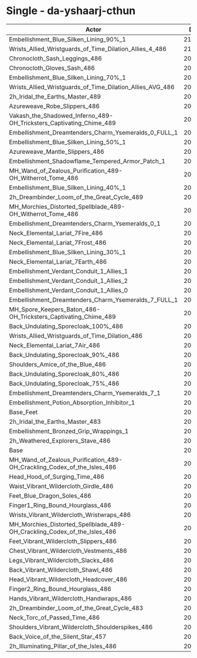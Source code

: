 # Single - da-yshaarj-cthun
| Actor | DPS | Increase |
|---|:---:|:---:|
|Embellishment_Blue_Silken_Lining_90%_1|210743|2.21%|
|Wrists_Allied_Wristguards_of_Time_Dilation_Allies_4_486|210417|2.05%|
|Chronocloth_Sash_Leggings_486|209984|1.84%|
|Chronocloth_Gloves_Sash_486|209724|1.71%|
|Embellishment_Blue_Silken_Lining_70%_1|209717|1.71%|
|Wrists_Allied_Wristguards_of_Time_Dilation_Allies_AVG_486|209716|1.71%|
|2h_Iridal_the_Earths_Master_489|209575|1.64%|
|Azureweave_Robe_Slippers_486|209546|1.63%|
|Vakash_the_Shadowed_Inferno_489-OH_Tricksters_Captivating_Chime_489|209478|1.59%|
|Embellishment_Dreamtenders_Charm_Ysemeralds_0_FULL_1|208822|1.28%|
|Embellishment_Blue_Silken_Lining_50%_1|208778|1.26%|
|Azureweave_Mantle_Slippers_486|208653|1.19%|
|Embellishment_Shadowflame_Tempered_Armor_Patch_1|208534|1.14%|
|MH_Wand_of_Zealous_Purification_489-OH_Witherrot_Tome_486|208456|1.10%|
|Embellishment_Blue_Silken_Lining_40%_1|208238|0.99%|
|2h_Dreambinder_Loom_of_the_Great_Cycle_489|208107|0.93%|
|MH_Morchies_Distorted_Spellblade_489-OH_Witherrot_Tome_486|208095|0.92%|
|Embellishment_Dreamtenders_Charm_Ysemeralds_0_1|208047|0.90%|
|Neck_Elemental_Lariat_7Fire_486|207987|0.87%|
|Neck_Elemental_Lariat_7Frost_486|207970|0.86%|
|Embellishment_Blue_Silken_Lining_30%_1|207787|0.77%|
|Neck_Elemental_Lariat_7Earth_486|207544|0.66%|
|Embellishment_Verdant_Conduit_1_Allies_1|207544|0.66%|
|Embellishment_Verdant_Conduit_1_Allies_2|207495|0.63%|
|Embellishment_Verdant_Conduit_1_Allies_0|207446|0.61%|
|Embellishment_Dreamtenders_Charm_Ysemeralds_7_FULL_1|207300|0.54%|
|MH_Spore_Keepers_Baton_486-OH_Tricksters_Captivating_Chime_489|207023|0.40%|
|Back_Undulating_Sporecloak_100%_486|206972|0.38%|
|Wrists_Allied_Wristguards_of_Time_Dilation_486|206959|0.37%|
|Neck_Elemental_Lariat_7Air_486|206923|0.36%|
|Back_Undulating_Sporecloak_90%_486|206912|0.35%|
|Shoulders_Amice_of_the_Blue_486|206886|0.34%|
|Back_Undulating_Sporecloak_80%_486|206835|0.31%|
|Back_Undulating_Sporecloak_75%_486|206753|0.27%|
|Embellishment_Dreamtenders_Charm_Ysemeralds_7_1|206725|0.26%|
|Embellishment_Potion_Absorption_Inhibitor_1|206667|0.23%|
|Base_Feet|206573|0.19%|
|2h_Iridal_the_Earths_Master_483|206332|0.07%|
|Embellishment_Bronzed_Grip_Wrappings_1|206309|0.06%|
|2h_Weathered_Explorers_Stave_486|206197|0.00%|
|Base|206190|0.00%|
|MH_Wand_of_Zealous_Purification_489-OH_Crackling_Codex_of_the_Isles_486|205945|-0.12%|
|Head_Hood_of_Surging_Time_486|205931|-0.13%|
|Waist_Vibrant_Wildercloth_Girdle_486|205822|-0.18%|
|Feet_Blue_Dragon_Soles_486|205802|-0.19%|
|Finger1_Ring_Bound_Hourglass_486|205730|-0.22%|
|Wrists_Vibrant_Wildercloth_Wristwraps_486|205700|-0.24%|
|MH_Morchies_Distorted_Spellblade_489-OH_Crackling_Codex_of_the_Isles_486|205568|-0.30%|
|Feet_Vibrant_Wildercloth_Slippers_486|205427|-0.37%|
|Chest_Vibrant_Wildercloth_Vestments_486|205424|-0.37%|
|Legs_Vibrant_Wildercloth_Slacks_486|205419|-0.37%|
|Back_Vibrant_Wildercloth_Shawl_486|205375|-0.40%|
|Head_Vibrant_Wildercloth_Headcover_486|205336|-0.41%|
|Finger2_Ring_Bound_Hourglass_486|205265|-0.45%|
|Hands_Vibrant_Wildercloth_Handwraps_486|205118|-0.52%|
|2h_Dreambinder_Loom_of_the_Great_Cycle_483|204952|-0.60%|
|Neck_Torc_of_Passed_Time_486|204944|-0.60%|
|Shoulders_Vibrant_Wildercloth_Shoulderspikes_486|204821|-0.66%|
|Back_Voice_of_the_Silent_Star_457|204737|-0.70%|
|2h_Illuminating_Pillar_of_the_Isles_486|204736|-0.71%|
